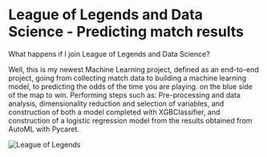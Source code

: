 # League of Legends and Data Science - Predicting match results

What happens if I join League of Legends and Data Science?

Well, this is my newest Machine Learning project, defined as an end-to-end project, going from collecting match data to building a machine learning model, to predicting the odds of the time you are playing. on the blue side of the map to win. Performing steps such as: Pre-processing and data analysis, dimensionality reduction and selection of variables, and construction of both a model completed with XGBClassifier, and construction of a logistic regression model from the results obtained from AutoML with Pycaret.

![League of Legends](https://user-images.githubusercontent.com/110730862/226710110-d204fc7f-8c7c-4eba-88ad-d2c4dbe77a09.jpeg)
